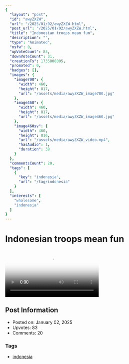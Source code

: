 ```yaml
---
{
  "layout": "post",
  "id": "awyZXZW",
  "url": "/2025/01/02/awyZXZW.html",
  "post_url": "/2025/01/02/awyZXZW.html",
  "title": "Indonesian troops mean fun",
  "description": "",
  "type": "Animated",
  "nsfw": 0,
  "upVoteCount": 83,
  "downVoteCount": 31,
  "creationTs": 1735808005,
  "promoted": 0,
  "badges": [],
  "images": {
    "image700": {
      "width": 460,
      "height": 817,
      "url": "/assets/media/awyZXZW_image700.jpg"
    },
    "image460": {
      "width": 460,
      "height": 817,
      "url": "/assets/media/awyZXZW_image460.jpg"
    },
    "image460sv": {
      "width": 460,
      "height": 816,
      "url": "/assets/media/awyZXZW_video.mp4",
      "hasAudio": 1,
      "duration": 38
    }
  },
  "commentsCount": 20,
  "tags": [
    {
      "key": "indonesia",
      "url": "/tag/indonesia"
    }
  ],
  "interests": [
    "wholesome",
    "indonesia"
  ]
}
---
```


# Indonesian troops mean fun

<video controls playsinline loop poster="/assets/media/awyZXZW_image460.jpg">
  <source src="/assets/media/awyZXZW_video.mp4" type="video/mp4">
  Your browser does not support the video tag.
</video>

## Post Information

- Posted on: January 02, 2025
- Upvotes: 83
- Comments: 20

### Tags

- [indonesia](/tag/indonesia)
